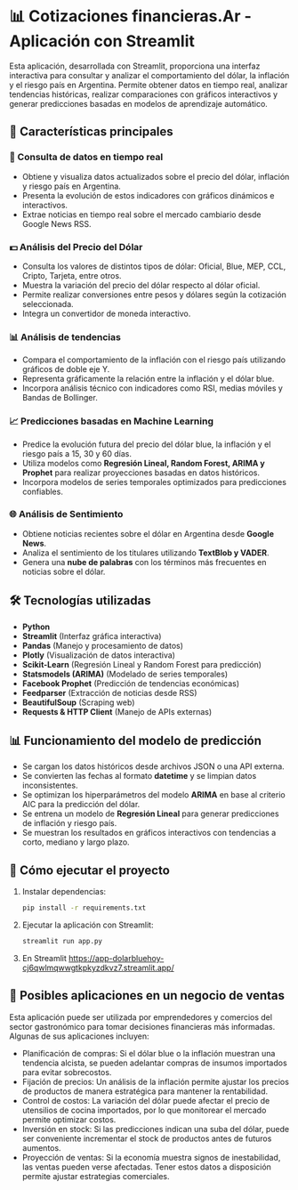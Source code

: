 # 📊 Cotizaciones financieras.Ar - Aplicación con Streamlit

Esta aplicación, desarrollada con Streamlit, proporciona una interfaz interactiva para consultar y analizar el comportamiento del dólar, la inflación y el riesgo país en Argentina. Permite obtener datos en tiempo real, analizar tendencias históricas, realizar comparaciones con gráficos interactivos y generar predicciones basadas en modelos de aprendizaje automático.

## 📌 Características principales

### 🔹 Consulta de datos en tiempo real

- Obtiene y visualiza datos actualizados sobre el precio del dólar, inflación y riesgo país en Argentina.
- Presenta la evolución de estos indicadores con gráficos dinámicos e interactivos.
- Extrae noticias en tiempo real sobre el mercado cambiario desde Google News RSS.

### 💵 Análisis del Precio del Dólar

- Consulta los valores de distintos tipos de dólar: Oficial, Blue, MEP, CCL, Cripto, Tarjeta, entre otros.
- Muestra la variación del precio del dólar respecto al dólar oficial.
- Permite realizar conversiones entre pesos y dólares según la cotización seleccionada.
- Integra un convertidor de moneda interactivo.

### 📊 Análisis de tendencias

- Compara el comportamiento de la inflación con el riesgo país utilizando gráficos de doble eje Y.
- Representa gráficamente la relación entre la inflación y el dólar blue.
- Incorpora análisis técnico con indicadores como RSI, medias móviles y Bandas de Bollinger.

### 📈 Predicciones basadas en Machine Learning

- Predice la evolución futura del precio del dólar blue, la inflación y el riesgo país a 15, 30 y 60 días.
- Utiliza modelos como **Regresión Lineal, Random Forest, ARIMA y Prophet** para realizar proyecciones basadas en datos históricos.
- Incorpora modelos de series temporales optimizados para predicciones confiables.

### 🌐 Análisis de Sentimiento

- Obtiene noticias recientes sobre el dólar en Argentina desde **Google News**.
- Analiza el sentimiento de los titulares utilizando **TextBlob y VADER**.
- Genera una **nube de palabras** con los términos más frecuentes en noticias sobre el dólar.

## 🛠️ Tecnologías utilizadas

- **Python**
- **Streamlit** (Interfaz gráfica interactiva)
- **Pandas** (Manejo y procesamiento de datos)
- **Plotly** (Visualización de datos interactiva)
- **Scikit-Learn** (Regresión Lineal y Random Forest para predicción)
- **Statsmodels (ARIMA)** (Modelado de series temporales)
- **Facebook Prophet** (Predicción de tendencias económicas)
- **Feedparser** (Extracción de noticias desde RSS)
- **BeautifulSoup** (Scraping web)
- **Requests & HTTP Client** (Manejo de APIs externas)

## 📊 Funcionamiento del modelo de predicción

- Se cargan los datos históricos desde archivos JSON o una API externa.
- Se convierten las fechas al formato **datetime** y se limpian datos inconsistentes.
- Se optimizan los hiperparámetros del modelo **ARIMA** en base al criterio AIC para la predicción del dólar.
- Se entrena un modelo de **Regresión Lineal** para generar predicciones de inflación y riesgo país.
- Se muestran los resultados en gráficos interactivos con tendencias a corto, mediano y largo plazo.


## 🚀 Cómo ejecutar el proyecto

1. Instalar dependencias:
   ```bash
   pip install -r requirements.txt
   ```
2. Ejecutar la aplicación con Streamlit:
   ```bash
   streamlit run app.py
3. En Streamlit https://app-dolarbluehoy-cj6qwlmqwwgtkpkyzdkvz7.streamlit.app/

## 🌟 Posibles aplicaciones en un negocio de ventas 

Esta aplicación puede ser utilizada por emprendedores y comercios del sector gastronómico para tomar decisiones financieras más informadas. Algunas de sus aplicaciones incluyen:

- Planificación de compras: Si el dólar blue o la inflación muestran una tendencia alcista, se pueden adelantar compras de insumos importados para evitar sobrecostos.
- Fijación de precios: Un análisis de la inflación permite ajustar los precios de productos de manera estratégica para mantener la rentabilidad.
- Control de costos: La variación del dólar puede afectar el precio de utensilios de cocina importados, por lo que monitorear el mercado permite optimizar costos.
- Inversión en stock: Si las predicciones indican una suba del dólar, puede ser conveniente incrementar el stock de productos antes de futuros aumentos.
- Proyección de ventas: Si la economía muestra signos de inestabilidad, las ventas pueden verse afectadas. Tener estos datos a disposición permite ajustar estrategias comerciales.

